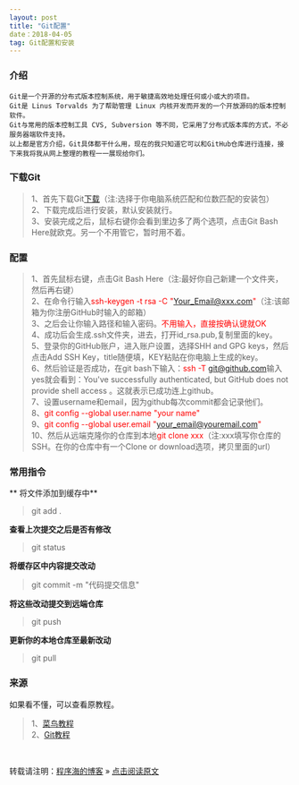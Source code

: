 ```yaml
---
layout: post
title: "Git配置"
date：2018-04-05
tag: Git配置和安装
---
```

### 介绍
	
	Git是一个开源的分布式版本控制系统，用于敏捷高效地处理任何或小或大的项目。  
	Git是 Linus Torvalds 为了帮助管理 Linux 内核开发而开发的一个开放源码的版本控制软件。  
	Git与常用的版本控制工具 CVS, Subversion 等不同，它采用了分布式版本库的方式，不必服务器端软件支持。
	以上都是官方介绍，Git具体都干什么用，现在的我只知道它可以和GitHub仓库进行连接，接下来我将我从网上整理的教程一一展现给你们。
	
### 下载Git

> 1、首先下载Git[下载](https://git-scm.com/download/win)（注:选择于你电脑系统匹配和位数匹配的安装包）  
> 2、下载完成后进行安装，默认安装就行。  
> 3、安装完成之后，鼠标右键你会看到里边多了两个选项，点击Git Bash Here就欧克。另一个不用管它，暂时用不着。

### 配置

> 1、首先鼠标右键，点击Git Bash Here（注:最好你自己新建一个文件夹，然后再右键）  
> 2、在命令行输入<font color="#FF0000">ssh-keygen -t rsa -C "Your_Email@xxx.com"</font>（注:该邮箱为你注册GitHub时输入的邮箱）  
> 3、之后会让你输入路径和输入密码。<font color="#FF0000">不用输入，直接按确认键就OK</font>  
> 4、成功后会生成.ssh文件夹，进去，打开id_rsa.pub,复制里面的key。  
> 5、登录你的GitHub账户，进入账户设置，选择SHH and GPG keys，然后点击Add SSH Key，title随便填，KEY粘贴在你电脑上生成的key。  
> 6、然后验证是否成功，在git bash下输入：<font color="#FF0000">ssh -T git@github.com</font>输入yes就会看到：You've successfully authenticated, but GitHub does not provide shell access 。这就表示已成功连上github。  
> 7、设置username和email，因为github每次commit都会记录他们。  
> 8、<font color="#FF0000">git config --global user.name "your name"</font>  
> 9、<font color="#FF0000">git config --global user.email "your_email@youremail.com"</font>  
> 10、然后从远端克隆你的仓库到本地<font color="#FF0000">git clone xxx</font>（注:xxx填写你仓库的SSH。在你的仓库中有一个Clone or download选项，拷贝里面的url）

### 常用指令

** 将文件添加到缓存中** 
 
> git add .  

**查看上次提交之后是否有修改**
  
> git status  

**将缓存区中内容提交改动**  

> git commit -m "代码提交信息"
  
**将这些改动提交到远端仓库**
  
> git push  

**更新你的本地仓库至最新改动** 
 
> git pull

### 来源

如果看不懂，可以查看原教程。  
> 1、[菜鸟教程](http://www.runoob.com/w3cnote/git-guide.html)  
> 2、[Git教程](http://www.runoob.com/git/git-tutorial.html)

<br>

转载请注明：[程序海的博客](https://www.shendonghai.com) » [点击阅读原文](https://www.shendonghai.com/2018/04/2018-04-05-Git%E9%85%8D%E7%BD%AE/) 